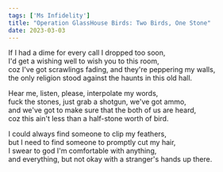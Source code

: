 ```yaml
---
tags: ['Ms Infidelity']
title: "Operation GlassHouse Birds: Two Birds, One Stone"
date: 2023-03-03
---
```


If I had a dime for every call I dropped too soon,  
I'd get a wishing well to wish you to this room,  
coz I've got scrawlings fading, and they're peppering my walls,  
the only religion stood against the haunts in this old hall.

Hear me, listen, please, interpolate my words,  
fuck the stones, just grab a shotgun, we've got ammo,  
and we've got to make sure that the both of us are heard,  
coz this ain't less than a half-stone worth of bird.

I could always find someone to clip my feathers,  
but I need to find someone to promptly cut my hair,  
I swear to god I'm comfortable with anything,  
and everything, but not okay with a stranger's hands up there.
